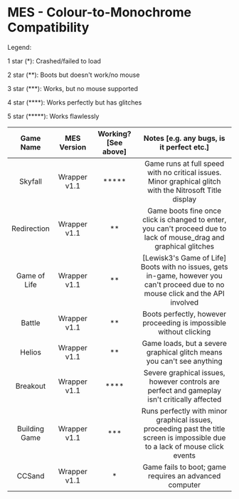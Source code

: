 # MES - Colour-to-Monochrome Compatibility

Legend:

1 star (*): Crashed/failed to load

2 star (**): Boots but doesn't work/no mouse

3 star (***): Works, but no mouse supported

4 star (****): Works perfectly but has glitches

5 star (*****): Works flawlessly

|Game Name|MES Version|Working? [See above]|Notes [e.g. any bugs, is it perfect etc.]|
|:-------:|:---------:|:------------------:|:---------------------------------------:|
|Skyfall|Wrapper v1.1|*****|Game runs at full speed with no critical issues. Minor graphical glitch with the Nitrosoft Title display|
|Redirection|Wrapper v1.1|**|Game boots fine once click is changed to enter, you can't proceed due to lack of mouse_drag and graphical glitches|
|Game of Life|Wrapper v1.1|**|[Lewisk3's Game of Life] Boots with no issues, gets in-game, however you can't proceed due to no mouse click and the API involved|
|Battle|Wrapper v1.1|**|Boots perfectly, however proceeding is impossible without clicking|
|Helios|Wrapper v1.1|**|Game loads, but a severe graphical glitch means you can't see anything|
|Breakout|Wrapper v1.1|****|Severe graphical issues, however controls are perfect and gameplay isn't critically affected|
|Building Game|Wrapper v1.1|***|Runs perfectly with minor graphical issues, proceeding past the title screen is impossible due to a lack of mouse click events|
|CCSand|Wrapper v1.1|*|Game fails to boot; game requires an advanced computer|

